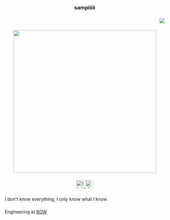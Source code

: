 <h3 align="center">sampiiiii</h3>

###

<div align="right">
  <img src="https://visitor-badge.laobi.icu/badge?page_id=Sampiiiii.Sampiiiii&"  />
</div>

###

<div align="center">
  <img height="450" src="https://i.imgur.com/05mhI3y.png"  />
</div>

###

<div align="center">
  <a href="https://www.linkedin.com/in/sampiiiii/" target="_blank">
    <img src="https://img.shields.io/static/v1?message=LinkedIn&logo=linkedin&label=&color=0077B5&logoColor=white&labelColor=&style=for-the-badge" height="25" alt="linkedin logo"  />
  </a>
  <a href="https://discordapp.com/users/184734012869181440" target="_blank">
    <img src="https://img.shields.io/static/v1?message=Discord&logo=discord&label=&color=7289DA&logoColor=white&labelColor=&style=for-the-badge" height="25" alt="discord logo"  />
  </a>
</div>

###

<p align="left">I don't know everything, I only know what I know.</p>

###

<p align="left">Engineering at <a href="https://usebow.com">BOW</a></p>

###
